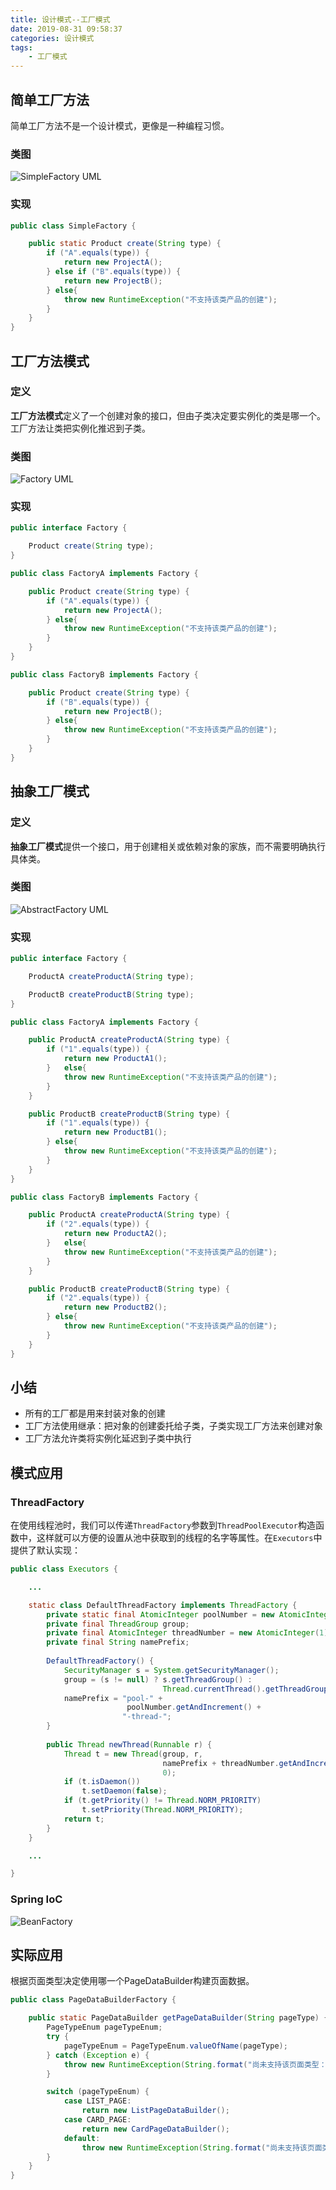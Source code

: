 ```yaml
---
title: 设计模式--工厂模式
date: 2019-08-31 09:58:37
categories: 设计模式
tags:
	- 工厂模式
---
```

## 简单工厂方法
简单工厂方法不是一个设计模式，更像是一种编程习惯。

### 类图
![SimpleFactory UML](/images/design-patterns/SimpleFactory%20UML.png)

### 实现
```java
public class SimpleFactory {

    public static Product create(String type) {
        if ("A".equals(type)) {
            return new ProjectA();
        } else if ("B".equals(type)) {
            return new ProjectB();
        } else{
            throw new RuntimeException("不支持该类产品的创建");
        }
    }
}
```

## 工厂方法模式
### 定义
**工厂方法模式**定义了一个创建对象的接口，但由子类决定要实例化的类是哪一个。工厂方法让类把实例化推迟到子类。

### 类图
![Factory UML](/images/design-patterns/Factory%20UML.png)

### 实现
```java
public interface Factory {

    Product create(String type);
}

public class FactoryA implements Factory {

    public Product create(String type) {
        if ("A".equals(type)) {
            return new ProjectA();
        } else{
            throw new RuntimeException("不支持该类产品的创建");
        }
    }
}

public class FactoryB implements Factory {

    public Product create(String type) {
        if ("B".equals(type)) {
            return new ProjectB();
        } else{
            throw new RuntimeException("不支持该类产品的创建");
        }
    }
}
```

## 抽象工厂模式
### 定义
**抽象工厂模式**提供一个接口，用于创建相关或依赖对象的家族，而不需要明确执行具体类。

### 类图
![AbstractFactory UML](/images/design-patterns/AbstractFactory%20UML.png)

### 实现
```java
public interface Factory {

    ProductA createProductA(String type);

    ProductB createProductB(String type);
}

public class FactoryA implements Factory {

    public ProductA createProductA(String type) {
        if ("1".equals(type)) {
            return new ProductA1();
        }   else{
            throw new RuntimeException("不支持该类产品的创建");
        }
    }

    public ProductB createProductB(String type) {
        if ("1".equals(type)) {
            return new ProductB1();
        } else{
            throw new RuntimeException("不支持该类产品的创建");
        }
    }
}

public class FactoryB implements Factory {

    public ProductA createProductA(String type) {
        if ("2".equals(type)) {
            return new ProductA2();
        }   else{
            throw new RuntimeException("不支持该类产品的创建");
        }
    }

    public ProductB createProductB(String type) {
        if ("2".equals(type)) {
            return new ProductB2();
        } else{
            throw new RuntimeException("不支持该类产品的创建");
        }
    }
}
```

## 小结
* 所有的工厂都是用来封装对象的创建
* 工厂方法使用继承：把对象的创建委托给子类，子类实现工厂方法来创建对象
* 工厂方法允许类将实例化延迟到子类中执行

## 模式应用
### ThreadFactory
在使用线程池时，我们可以传递`ThreadFactory`参数到`ThreadPoolExecutor`构造函数中，这样就可以方便的设置从池中获取到的线程的名字等属性。在`Executors`中提供了默认实现：
```java
public class Executors {

    ...

    static class DefaultThreadFactory implements ThreadFactory {
        private static final AtomicInteger poolNumber = new AtomicInteger(1);
        private final ThreadGroup group;
        private final AtomicInteger threadNumber = new AtomicInteger(1);
        private final String namePrefix;
    
        DefaultThreadFactory() {
            SecurityManager s = System.getSecurityManager();
            group = (s != null) ? s.getThreadGroup() :
                                  Thread.currentThread().getThreadGroup();
            namePrefix = "pool-" +
                          poolNumber.getAndIncrement() +
                         "-thread-";
        }
    
        public Thread newThread(Runnable r) {
            Thread t = new Thread(group, r,
                                  namePrefix + threadNumber.getAndIncrement(),
                                  0);
            if (t.isDaemon())
                t.setDaemon(false);
            if (t.getPriority() != Thread.NORM_PRIORITY)
                t.setPriority(Thread.NORM_PRIORITY);
            return t;
        }
    }

    ...

}
```

### Spring IoC
![BeanFactory](/images/design-patterns/BeanFactory.png)

## 实际应用
根据页面类型决定使用哪一个PageDataBuilder构建页面数据。
```java
public class PageDataBuilderFactory {

    public static PageDataBuilder getPageDataBuilder(String pageType) {
        PageTypeEnum pageTypeEnum;
        try {
            pageTypeEnum = PageTypeEnum.valueOfName(pageType);
        } catch (Exception e) {
            throw new RuntimeException(String.format("尚未支持该页面类型：%s", pageType));
        }

        switch (pageTypeEnum) {
            case LIST_PAGE:
                return new ListPageDataBuilder();
            case CARD_PAGE:
                return new CardPageDataBuilder();
            default:
                throw new RuntimeException(String.format("尚未支持该页面类型：%s", pageTypeEnum.getName()));
        }
    }
}
```